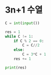 # 3n+1 수열

```python
C = int(input())

res = 1
while C != 1:
    if C % 2 == 0:
        C = C//2
    else:
        C = 3*C + 1
    res += 1

print(res)
```
